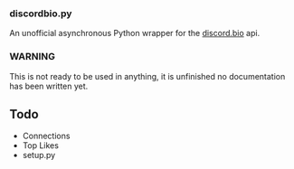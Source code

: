 ### discordbio.py

An unofficial asynchronous Python wrapper for the [discord.bio](https://discord.bio) api.

### WARNING

This is not ready to be used in anything, it is unfinished no documentation has been written yet.

## Todo

- Connections
- Top Likes
- setup.py

